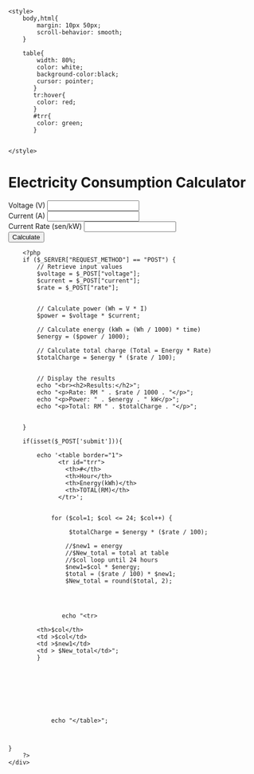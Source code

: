 <!DOCTYPE html>
<html>
<head>
    <title>Electricity Consumption Calculator</title>
    <link rel="stylesheet" href="https://stackpath.bootstrapcdn.com/bootstrap/4.5.0/css/bootstrap.min.css">


    <style>
        body,html{
            margin: 10px 50px;
            scroll-behavior: smooth;
        }

        table{
            width: 80%;
            color: white;
            background-color:black;
            cursor: pointer;
           }
           tr:hover{
            color: red; 
           }
           #trr{
            color: green;
           }

        
    </style>
</head>
<body>
    <div class="container">
        <h1>Electricity Consumption Calculator</h1>
        <form method="POST" action="<?php echo $_SERVER['PHP_SELF']; ?>">
            <div class="form-group">
                <label for="voltage">Voltage (V)</label>
                <input type="number" class="form-control" id="voltage" name="voltage" step="0.01" required>
            </div>
            <div class="form-group">
                <label for="current">Current (A)</label>
                <input type="number" class="form-control" id="current" name="current" step="0.01" required>
            </div>
            <div class="form-group">
                <label for="rate">Current Rate (sen/kW)</label>
                <input type="number" class="form-control" id="rate" name="rate" step="0.01" required>
            </div>
            <button type="submit" class="btn btn-primary" name="submit">Calculate</button>
        </form>


        <?php
        if ($_SERVER["REQUEST_METHOD"] == "POST") {
            // Retrieve input values
            $voltage = $_POST["voltage"];
            $current = $_POST["current"];
            $rate = $_POST["rate"];
            

            // Calculate power (Wh = V * I)
            $power = $voltage * $current;

            // Calculate energy (kWh = (Wh / 1000) * time)
            $energy = ($power / 1000);

            // Calculate total charge (Total = Energy * Rate)
            $totalCharge = $energy * ($rate / 100);
            

            // Display the results
            echo "<br><h2>Results:</h2>";
            echo "<p>Rate: RM " . $rate / 1000 . "</p>";
            echo "<p>Power: " . $energy . " kW</p>";
            echo "<p>Total: RM " . $totalCharge . "</p>";

            
        }

        if(isset($_POST['submit'])){

            echo '<table border="1">
                  <tr id="trr">
                    <th>#</th>
                    <th>Hour</th>
                    <th>Energy(kWh)</th>
                    <th>TOTAL(RM)</th>
                  </tr>';


                for ($col=1; $col <= 24; $col++) { 
                    
                     $totalCharge = $energy * ($rate / 100);
                    
                    //$new1 = energy
                    //$New_total = total at table
                    //$col loop until 24 hours
                    $new1=$col * $energy;
                    $total = ($rate / 100) * $new1;
                    $New_total = round($total, 2);
                 


           
                   echo "<tr>

            <th>$col</th>
            <td >$col</td>
            <td >$new1</td>
            <td > $New_total</td>";
            }








                echo "</table>";


        
    }
        ?>
    </div>
</body>
</html>
